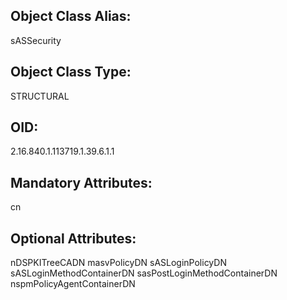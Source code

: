 ## Object Class Alias:
  sASSecurity

## Object Class Type:
  STRUCTURAL

## OID:
  2.16.840.1.113719.1.39.6.1.1

## Mandatory Attributes:
  cn

## Optional Attributes:
  nDSPKITreeCADN
  masvPolicyDN
  sASLoginPolicyDN
  sASLoginMethodContainerDN
  sasPostLoginMethodContainerDN
  nspmPolicyAgentContainerDN
